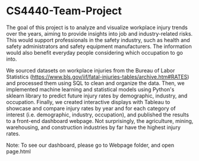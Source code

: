 # CS4440-Team-Project

The goal of this project is to analyze and visualize workplace injury trends over the years, aiming to provide insights into job and industry-related risks. This would support professionals in the safety industry, such as health and safety administrators and safety equipment manufacturers. The information would also benefit everyday people considering which occupation to go into.

We sourced datasets on workplace injuries from the Bureau of Labor Statistics (https://www.bls.gov/iif/fatal-injuries-tables/archive.htm#RATES) and processed them using SQL to clean and organize the data. Then, we implemented machine learning and statistical models using Python's sklearn library to predict future injury rates by demographic, industry, and occupation. Finally, we created interactive displays with Tableau to showcase and compare injury rates by year and for each category of interest (i.e. demographic, industry, occupation), and published the results to a front-end dashboard webpage. Not surprisingly, the agriculture, mining, warehousing, and construction industries by far have the highest injury rates.

Note: To see our dashboard, please go to Webpage folder, and open page.html
